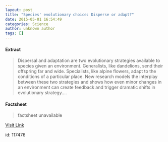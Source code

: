 ```yaml
---
layout: post
title: "Species' evolutionary choice: Disperse or adapt?"
date: 2015-05-01 16:54:49
categories: Science
author: unknown author
tags: []
---
```



#### Extract
>Dispersal and adaptation are two evolutionary strategies available to species given an environment. Generalists, like dandelions, send their offspring far and wide. Specialists, like alpine flowers, adapt to the conditions of a particular place. New research models the interplay between these two strategies and shows how even minor changes in an environment can create feedback and trigger dramatic shifts in evolutionary strategy....

#### Factsheet
>factsheet unavailable

[Visit Link](http://feeds.sciencedaily.com/~r/sciencedaily/~3/vcjdWqOPZt0/150501125449.htm)

id:  117476
